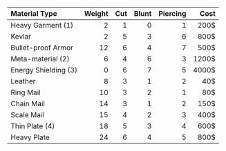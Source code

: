 | Material Type      | Weight       | Cut          | Blunt        | Piercing     | Cost        |
|:-------------------|-------------:|-------------:|-------------:|-------------:|------------:|
| Heavy Garment (1)  | 2            | 1            | 0            | 1            | 200$        |
| Kevlar             | 2            | 5            | 3            | 6            | 800$        |
| Bullet-proof Armor | 12           | 6            | 4            | 7            | 500$        |
| Meta-material (2)  | 6            | 4            | 6            | 3            | 1200$       |
| Energy Shielding (3) | 0          | 6            | 7            | 5            | 4000$       |
| Leather            | 8            | 3            | 1            | 2            | 40$         |
| Ring Mail          | 10           | 3            | 2            | 1            | 80$         |
| Chain Mail         | 14           | 3            | 1            | 2            | 150$        |
| Scale Mail         | 15           | 4            | 2            | 3            | 400$        |
| Thin Plate (4)     | 18           | 5            | 3            | 4            | 600$        |
| Heavy Plate        | 24           | 6            | 4            | 5            | 800$        | 
